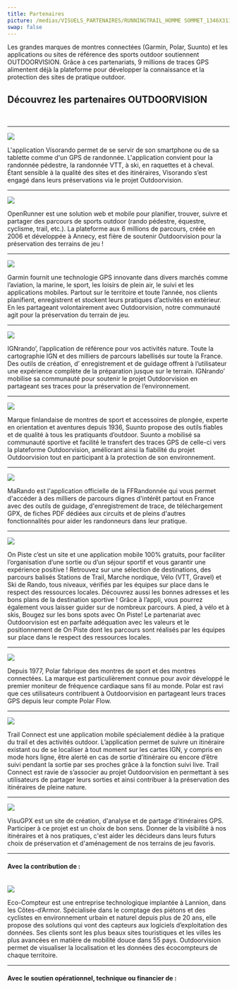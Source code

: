 ```yaml
---
title: Partenaires
picture: /medias/VISUELS_PARTENAIRES/RUNNINGTRAIL_HOMME SOMMET_1346X311_OUTDOORVISION_D-Frobert.jpg
swap: false
---
```


Les grandes marques de montres connectées (Garmin, Polar, Suunto) et les applications ou sites de référence des sports outdoor soutiennent OUTDOORVISION. 
Grâce à ces partenariats, 9 millions de traces GPS alimentent déjà la plateforme pour développer la connaissance et la protection des sites de pratique outdoor.   

## Découvrez les partenaires OUTDOORVISION

<br />

----

<imagetextblock picture="/medias/VISUELS_PARTENAIRES/VISORANDO_272X272_02.jpg">
<a href="https://www.visorando.com/">
<img src="/medias/visorando.png">
</a>
<p>
L'application Visorando permet de se servir de son smartphone ou de sa tablette comme d'un GPS de randonnée. L'application convient pour la randonnée pédestre, la randonnée VTT, à ski, en raquettes et à cheval.  
Étant sensible à la qualité des sites et des itinéraires, Visorando s’est engagé dans leurs préservations via le projet Outdoorvision.
</p>
</imagetextblock>

----

<imagetextblock picture="/medias/VISUELS_PARTENAIRES/OPENRUNNER_272X272.jpg">
<a href="https://www.openrunner.com/">
<img src="/medias/openrunner.png">
</a>
<p>
OpenRunner est une solution web et mobile pour planifier, trouver, suivre et partager des parcours de sports outdoor (rando pédestre, équestre, cyclisme, trail, etc.). La plateforme aux 6 millions de parcours, créée en 2006 et développée à Annecy, est fière de soutenir Outdoorvision pour la préservation des terrains de jeu !
</p>
</imagetextblock>

----

<imagetextblock picture="/medias/VISUELS_PARTENAIRES/GARMIN_272X272.jpg">
<a href="https://www.garmin.com/fr-FR/">
<img src="/medias/garmin.png">
</a>
<p>
Garmin fournit une technologie GPS innovante dans divers marchés comme l’aviation, la marine, le sport, les loisirs de plein air, le suivi et les applications mobiles. Partout sur le territoire et toute l’année, nos clients planifient, enregistrent et stockent leurs pratiques d’activités en extérieur. En les partageant volontairement avec Outdoorvision, notre communauté agit pour la préservation du terrain de jeu.
</p>
</imagetextblock>

----

<imagetextblock picture="/medias/VISUELS_PARTENAIRES/IGN_272X272.jpg">
<a href="https://ignrando.fr/boutique/appli-randonnee-ignrando">
<img src="/medias/IGNrando.png">
</a>
<p>
IGNrando’, l’application de référence pour vos activités nature. Toute la cartographie IGN et des milliers de parcours labellisés sur toute la France. Des outils  de création, d’ enregistrement et de guidage offrent à l’utilisateur une expérience complète de la préparation jusque sur le terrain. IGNrando’ mobilise sa communauté pour soutenir le projet Outdoorvision en partageant ses traces pour la préservation de l’environnement.
</p>
</imagetextblock>

----

<imagetextblock picture="/medias/VISUELS_PARTENAIRES/SUUNTO_272X272_02.jpg">
<a href="https://www.suunto.com/fr-fr/">
<img src="/medias/sunnto.png">
</a>
<p>
Marque finlandaise de montres de sport et accessoires de plongée, experte en orientation et aventures depuis 1936, Suunto propose des outils fiables et de qualité à tous les pratiquants d’outdoor. Suunto a mobilisé sa communauté sportive et facilité le transfert des traces GPS de celle-ci vers la plateforme Outdoorvision, améliorant ainsi la fiabilité du projet Outdoorvision tout en participant à la protection de son environnement.
</p>
</imagetextblock>

----

<imagetextblock picture="/medias/VISUELS_PARTENAIRES/marando.png">
<a href="https://www.ffrandonnee.fr/s-informer/actualites/marando-l-application-officielle-de-la-ffrandonnee">
<img src="/medias/VISUELS_PARTENAIRES/logomarando.png">
</a>
<p>
MaRando est l'application officielle de la FFRandonnée qui vous permet d'accéder à des milliers de parcours dignes d'intérêt partout en France avec des outils de guidage, d'enregistrement de trace, de téléchargement GPX, de fiches PDF dédiées aux circuits et de pleins d'autres fonctionnalités pour aider les randonneurs dans leur pratique.
</p>
</imagetextblock>

----

<imagetextblock picture="/medias/VISUELS_PARTENAIRES/ONPISTE_272X272.jpg">
<a href="https://www.onpiste.com/">
<img src="/medias/VISUELS_PARTENAIRES/Logo_ONPISTE.png">
</a>
<p>
On Piste c’est un site et une application mobile 100% gratuits, pour faciliter l’organisation d’une sortie ou d’un séjour sportif et vous garantir une expérience positive !
Retrouvez sur une sélection de destinations, des parcours balisés Stations de Trail, Marche nordique, Vélo (VTT, Gravel) et Ski de Rando, tous niveaux, vérifiés par les équipes sur place dans le respect des ressources locales. Découvrez aussi les bonnes adresses et les bons plans de la destination sportive !
Grâce à l’appli, vous pourrez également vous laisser guider sur de nombreux parcours.
A pied, à vélo et à skis, Bougez sur les bons spots  avec On Piste!
Le partenariat avec Outdoorvision est en parfaite adéquation avec les valeurs et le positionnement de On Piste dont les parcours sont réalisés par les équipes sur place dans le respect des ressources locales.

</p>
</imagetextblock>

----

<imagetextblock picture="/medias/VISUELS_PARTENAIRES/POLAR_272X272.jpg">
<a href="https://www.polar.com/fr/">
<img src="/medias/polar.png">
</a>
<p>
Depuis 1977, Polar fabrique des montres de sport et des montres connectées. La marque est particulièrement connue pour avoir développé le premier moniteur de fréquence cardiaque sans fil au monde. Polar est ravi que ces utilisateurs contribuent à Outdoorvision en partageant leurs traces GPS depuis leur compte Polar Flow.
</p>
</imagetextblock>

----

<imagetextblock picture="/medias/VISUELS_PARTENAIRES/TRAIL_CONNECT_272X272_02.jpg">
<a href="https://trailconnect.run/">
<img src="/medias/Trailconnect.png">
</a>
<p>
Trail Connect est une application mobile spécialement dédiée à la pratique du trail et des activités outdoor. L’application permet de suivre un itinéraire existant ou de se localiser à tout moment sur les cartes IGN, y compris en mode hors ligne, être alerté en cas de sortie d’itinéraire ou encore d’être suivi pendant la sortie par ses proches grâce à la fonction suivi live. Trail Connect est ravie de s’associer au projet Outdoorvision en permettant à ses utilisateurs de partager leurs sorties et ainsi contribuer à la préservation des itinéraires de pleine nature. 
</p>
</imagetextblock>

----

<imagetextblock picture="/medias/VISUELS_PARTENAIRES/VISUGPX_272X272.jpg">
<a href="https://www.visugpx.com/">
<img src="/medias/visugpx.png">
</a>
<p>
VisuGPX est un site de création, d'analyse et de partage d'itinéraires GPS. Participer à ce projet est un choix de bon sens. Donner de la visibilité à nos itinéraires et à nos pratiques, c'est aider les décideurs dans leurs futurs choix de préservation et d'aménagement de nos terrains de jeu favoris.
</p>
</imagetextblock>


----

#### **Avec la contribution de :**
<br />

<imagetextblock picture="/medias/VISUELS_PARTENAIRES/ECO_COMPTEUR_272X272_02.jpg">
<a href="https://www.eco-compteur.com/">
<img src="/medias/ecocompteur.png">
</a>
<p>
Eco-Compteur est une entreprise technologique implantée à Lannion, dans les Côtes-d’Armor. Spécialisée dans le comptage des piétons et des cyclistes en environnement urbain et naturel depuis plus de 20 ans, elle propose des solutions qui vont des capteurs aux logiciels d’exploitation des données. Ses clients sont les plus beaux sites touristiques et les villes les plus avancées en matière de mobilité douce dans 55 pays. Outdoorvision permet de visualiser la localisation et les données des écocompteurs de chaque territoire.
</p>
</imagetextblock>

----


#### **Avec le soutien opérationnel, technique ou financier de :**

<br /><br />

<md-block block="partenaires"></md-block>
